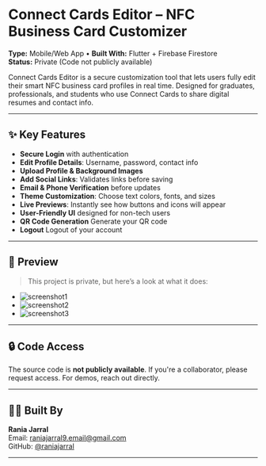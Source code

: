 # Connect Cards Editor – NFC Business Card Customizer

**Type:** Mobile/Web App • **Built With:** Flutter + Firebase Firestore  
**Status:** Private (Code not publicly available)

Connect Cards Editor is a secure customization tool that lets users fully edit their smart NFC business card profiles in real time. Designed for graduates, professionals, and students who use Connect Cards to share digital resumes and contact info.

---

## ✨ Key Features

- **Secure Login** with authentication
- **Edit Profile Details**: Username, password, contact info
- **Upload Profile & Background Images**
- **Add Social Links**: Validates links before saving
- **Email & Phone Verification** before updates
- **Theme Customization**: Choose text colors, fonts, and sizes
- **Live Previews**: Instantly see how buttons and icons will appear
- **User-Friendly UI** designed for non-tech users
- **QR Code Generation** Generate your QR code
- **Logout** Logout of your account

---

## 📸 Preview

> This project is private, but here’s a look at what it does:

- ![screenshot1](screenshots/login.png)
- ![screenshot2](screenshots/profile.png)
- ![screenshot3](screenshots/colorpicker.png) 

---

## 🔒 Code Access

The source code is **not publicly available**. If you're a collaborator, please request access. For demos, reach out directly.

---

## 🧑‍💻 Built By

**Rania Jarral**  
Email: raniajarral9.email@gmail.com  
GitHub: [@raniajarral](https://github.com/raniajarral)  

---
